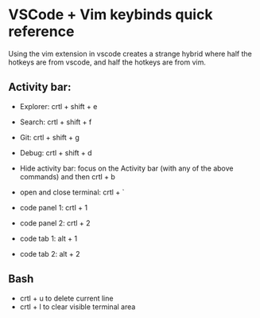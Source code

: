 # VSCode + Vim keybinds quick reference
Using the vim extension in vscode creates a strange hybrid where half the hotkeys are from vscode, and half the hotkeys are from vim.

## Activity bar:
- Explorer: crtl + shift + e
- Search: crtl + shift + f
- Git: crtl + shift + g
- Debug: crtl + shift + d
- Hide activity bar: focus on the Activity bar (with any of the above commands) and then crtl + b

- open and close terminal: crtl + `
- code panel 1: crtl + 1
- code panel 2: crtl + 2
- code tab 1: alt + 1
- code tab 2: alt + 2

## Bash
- crtl + u to delete current line
- crtl + l to clear visible terminal area
